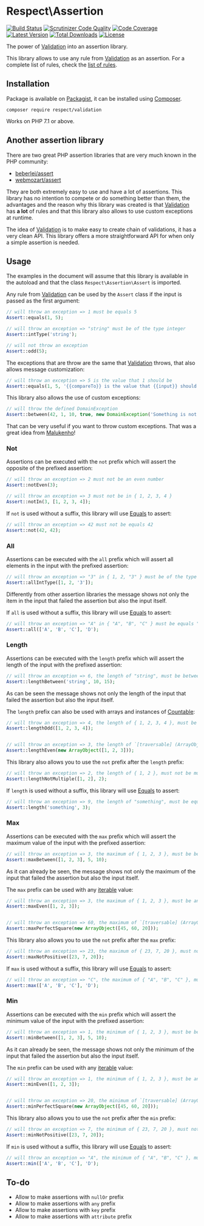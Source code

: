 # Respect\Assertion

[![Build Status](https://img.shields.io/travis/Respect/Assertion/master.svg?style=flat-square)](http://travis-ci.org/Respect/Assertion)
[![Scrutinizer Code Quality](https://img.shields.io/scrutinizer/g/Respect/Assertion/master.svg?style=flat-square)](https://scrutinizer-ci.com/g/Respect/Assertion/?branch=master)
[![Code Coverage](https://img.shields.io/scrutinizer/coverage/g/Respect/Assertion/master.svg?style=flat-square)](https://scrutinizer-ci.com/g/Respect/Assertion/?branch=master)
[![Latest Version](https://img.shields.io/packagist/v/respect/assertion.svg?style=flat-square)](https://packagist.org/packages/respect/assertion)
[![Total Downloads](https://img.shields.io/packagist/dt/respect/assertion.svg?style=flat-square)](https://packagist.org/packages/respect/assertion)
[![License](https://img.shields.io/packagist/l/respect/assertion.svg?style=flat-square)](https://packagist.org/packages/respect/assertion)

The power of [Validation][] into an assertion library.

This library allows to use any rule from [Validation][] as an assertion. For a
complete list of rules, check the [list of rules][].

## Installation

Package is available on [Packagist][], it can be installed using [Composer][].

```shell
composer require respect/validation
```

Works on PHP 7.1 or above.

## Another assertion library

There are two great PHP assertion libraries that are very much known in the PHP
community:

- [beberlei/assert][]
- [webmozart/assert][]

They are both extremely easy to use and have a lot of assertions. This library
has no intention to compete or do something better than them, the advantages and
the reason why this library was created is that [Validation][] has **a lot** of
rules and that this library also allows to use custom exceptions at runtime.

The idea of [Validation][] is to make easy to create chain of validations, it
has a very clean API. This library offers a more straightforward API for when
only a simple assertion is needed.

## Usage

The examples in the document will assume that this library is available in the
autoload and that the class `Respect\Assertion\Assert` is imported.

Any rule from [Validation][] can be used by the `Assert` class if the input is
passed as the first argument:

```php
// will throw an exception => 1 must be equals 5
Assert::equals(1, 5);

// will throw an exception => "string" must be of the type integer
Assert::intType('string');

// will not throw an exception
Assert::odd(5);
```

The exceptions that are throw are the same that [Validation][] throws, that also
allows message customization:

```php
// will throw an exception => 5 is the value that 1 should be
Assert::equals(1, 5, '{{compareTo}} is the value that {{input}} should be');
```

This library also allows the use of custom exceptions:

```php
// will throw the defined DomainException
Assert::between(42, 1, 10, true, new DomainException('Something is not right'));
```

That can be very useful if you want to throw custom exceptions. That was a great
idea from [Malukenho][]!

### Not

Assertions can be executed with the `not` prefix which will assert the opposite
of the prefixed assertion:

```php
// will throw an exception => 2 must not be an even number
Assert::notEven(3);

// will throw an exception => 3 must not be in { 1, 2, 3, 4 }
Assert::notIn(3, [1, 2, 3, 4]);
```

If `not` is used without a suffix, this library will use [Equals][] to assert:

```php
// will throw an exception => 42 must not be equals 42
Assert::not(42, 42);
```

### All

Assertions can be executed with the `all` prefix which will assert all elements
in the input with the prefixed assertion:

```php
// will throw an exception => "3" in { 1, 2, "3" } must be of the type integer
Assert::allIntType([1, 2, '3']);
```

Differently from other assertion libraries the message shows not only the item
in the input that failed the assertion but also the input itself.

If `all` is used without a suffix, this library will use [Equals][] to assert:

```php
// will throw an exception => "A" in { "A", "B", "C" } must be equals "D"
Assert::all(['A', 'B', 'C'], 'D');
```

### Length

Assertions can be executed with the `length` prefix which will assert the length
of the input with the prefixed assertion:

```php
// will throw an exception => 6, the length of "string", must be between 10 and 15
Assert::lengthBetween('string', 10, 15);
```

As can be seen the message shows not only the length of the input that failed
the assertion but also the input itself.

The `length` prefix can also be used with arrays and instances of [Countable][]:

```php
// will throw an exception => 4, the length of { 1, 2, 3, 4 }, must be an odd number
Assert::lengthOdd([1, 2, 3, 4]);


// will throw an exception => 3, the length of `[traversable] (ArrayObject: { 1, 2, 3 })`, must be an even number
Assert::lengthEven(new ArrayObject([1, 2, 3]));
```

This library also allows you to use the `not` prefix after the `length` prefix:

```php
// will throw an exception => 2, the length of { 1, 2 }, must not be multiple of 2
Assert::lengthNotMultiple([1, 2], 2);
```

If `length` is used without a suffix, this library will use [Equals][] to assert:

```php
// will throw an exception => 9, the length of "something", must be equals 3
Assert::length('something', 3);
```

### Max

Assertions can be executed with the `max` prefix which will assert the maximum
value of the input with the prefixed assertion:

```php
// will throw an exception => 3, the maximum of { 1, 2, 3 }, must be between 5 and 10
Assert::maxBetween([1, 2, 3], 5, 10);
```

As it can already be seen, the message shows not only the maximum of the input
that failed the assertion but also the input itself.

The `max` prefix can be used with any [iterable][] value:

```php
// will throw an exception => 3, the maximum of { 1, 2, 3 }, must be an even number
Assert::maxEven([1, 2, 3]);


// will throw an exception => 60, the maximum of `[traversable] (ArrayObject: { 45, 60, 20 })`, must be a valid perfect square
Assert::maxPerfectSquare(new ArrayObject([45, 60, 20]));
```

This library also allows you to use the `not` prefix after the `max` prefix:

```php
// will throw an exception => 23, the maximum of { 23, 7, 20 }, must not be positive
Assert::maxNotPositive([23, 7, 20]);
```

If `max` is used without a suffix, this library will use [Equals][] to assert:

```php
// will throw an exception => "C", the maximum of { "A", "B", "C" }, must be equals "D"
Assert::max(['A', 'B', 'C'], 'D');
```

### Min

Assertions can be executed with the `min` prefix which will assert the minimum
value of the input with the prefixed assertion:

```php
// will throw an exception => 1, the minimum of { 1, 2, 3 }, must be between 5 and 10
Assert::minBetween([1, 2, 3], 5, 10);
```

As it can already be seen, the message shows not only the minimum of the input
that failed the assertion but also the input itself.

The `min` prefix can be used with any [iterable][] value:

```php
// will throw an exception => 1, the minimum of { 1, 2, 3 }, must be an even number
Assert::minEven([1, 2, 3]);


// will throw an exception => 20, the minimum of `[traversable] (ArrayObject: { 45, 60, 20 })`, must be a valid perfect square
Assert::minPerfectSquare(new ArrayObject([45, 60, 20]));
```

This library also allows you to use the `not` prefix after the `min` prefix:

```php
// will throw an exception => 7, the minimum of { 23, 7, 20 }, must not be positive
Assert::minNotPositive([23, 7, 20]);
```

If `min` is used without a suffix, this library will use [Equals][] to assert:

```php
// will throw an exception => "A", the minimum of { "A", "B", "C" }, must be equals "D"
Assert::min(['A', 'B', 'C'], 'D');
```

## To-do

- Allow to make assertions with `nullOr` prefix
- Allow to make assertions with `any` prefix
- Allow to make assertions with `key` prefix
- Allow to make assertions with `attribute` prefix

[beberlei/assert]: https://github.com/beberlei/assert
[Composer]: http://getcomposer.org
[Countable]: http://php.net/countable
[Equals]: http://respect.github.io/Validation/docs/equals
[iterable]: http://php.net/types.iterable
[list of rules]: http://respect.github.io/Validation/docs/validators
[Malukenho]: https://github.com/malukenho
[Packagist]: http://packagist.org/packages/respect/assertion
[Validation]: http://respect.github.io/Validation
[webmozart/assert]: https://github.com/webmozart/assert
